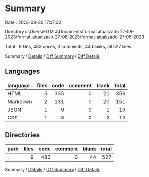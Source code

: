 # Summary

Date : 2023-08-30 17:07:32

Directory c:\\Users\\ED M J\\Documents\\format atualizado 27-08-2023\\format-atualizado-27-08-2023\\format-atualizado-27-08-2023

Total : 9 files,  483 codes, 0 comments, 44 blanks, all 527 lines

Summary / [Details](details.md) / [Diff Summary](diff.md) / [Diff Details](diff-details.md)

## Languages
| language | files | code | comment | blank | total |
| :--- | ---: | ---: | ---: | ---: | ---: |
| HTML | 5 | 335 | 0 | 21 | 356 |
| Markdown | 2 | 131 | 0 | 20 | 151 |
| JSON | 1 | 9 | 0 | 1 | 10 |
| CSS | 1 | 8 | 0 | 2 | 10 |

## Directories
| path | files | code | comment | blank | total |
| :--- | ---: | ---: | ---: | ---: | ---: |
| . | 9 | 483 | 0 | 44 | 527 |

Summary / [Details](details.md) / [Diff Summary](diff.md) / [Diff Details](diff-details.md)